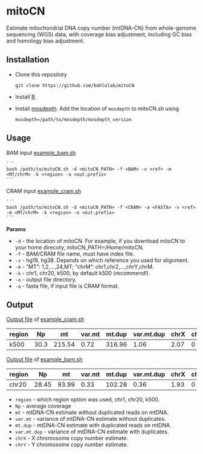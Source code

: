 # mitoCN

Estimate mitochondrial DNA copy number (mtDNA-CN) from whole-genome sequencing (WGS) data, with coverage bias adjustment, including GC bias and homology bias adjustment.

## Installation
* Clone this repositoty
    ```
    git clone https://github.com/bahlolab/mitoCN
    ```
    
* Install [R](https://www.r-project.org/).

* Install [mosdepth](https://github.com/brentp/mosdepth). Add the location of `mosdepth` to mitoCN.sh using 
    ```
    mosdepth=/path/to/mosdepth/mosdepth_version
    ```


## Usage
BAM input [example_bam.sh](https://github.com/bahlolab/mitoCN/blob/main/example/example_bam.sh)

    ```
    bash /path/to/mitoCN.sh -d <mitoCN_PATH> -f <BAM> -v <ref> -m <MT/chrM> -k <region> -o <out.prefix>
    ```
CRAM input [example_cram.sh](https://github.com/bahlolab/mitoCN/blob/main/example/example_cram.sh)

    ```
    bash /path/to/mitoCN.sh -d <mitoCN_PATH> -f <CRAM> -a <FASTA> -v <ref> -m <MT/chrM> -k <region> -o <out.prefix>
    ```


**Params**  
* `-d` - the location of mitoCN. For example, if you download mitoCN to your home direcoty, mitoCN_PATH=/Home/mitoCN.
* `-f` - BAM/CRAM file name, must have index file.
* `-v` - hg19, hg38. Depends on which reference you used for alignment.
* `-m` - “MT”: 1,2,…,24,MT; “chrM”: chr1,chr2,…,chrY,chrM. 
* `-k` - chr1, chr20, k500, by default k500 (recommend!).
* `-o` - output file directory.
* `-a` - fasta file, if input file is CRAM format.


## Output
[Output file](https://github.com/bahlolab/mitoCN/blob/main/example/sample1/sample1_k500.mitoCN.txt) of [example_cram.sh](https://github.com/bahlolab/mitoCN/blob/main/example/example_cram.sh)

region | Np | mt | var.mt | mt.dup | var.mt.dup | chrX | chrY
--- | --- | --- | --- |--- |--- |--- |---
k500 | 30.3 | 215.54 | 0.72 | 316.96 | 1.06 | 2.07 | 0

[Output file](https://github.com/bahlolab/mitoCN/blob/main/example/sample2/sample2_chr20.mitoCN.txt) of [example_bam.sh](https://github.com/bahlolab/mitoCN/blob/main/example/example_bam.sh)

region | Np | mt | var.mt | mt.dup | var.mt.dup | chrX | chrY
--- | --- | --- | --- |--- |--- |--- |---
chr20 | 28.45 | 93.99 | 0.33 | 102.28 | 0.36 | 1.93 | 0

* `region` - which region option was used, chr1, chr20, k500.
* `Np` - average coverage 
* `mt` - mtDNA-CN estimate without duplicated reads on mtDNA.
* `var.mt` - variance of mtDNA-CN estimate without duplicates.
* `mt.dup` - mtDNA-CN estimate with duplicated reads on mtDNA.
* `var.mt.dup` - variance of mtDNA-CN estimate with duplicates.
* `chrX` - X chromosome copy number estimate.
* `chrY` - Y chromosome copy number estimate.
